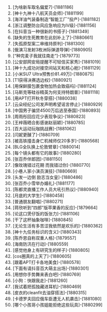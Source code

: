 
1. [为啥新车取名偏爱7]-[1881186]
1. [神十九神十八航天员会师]-[1881199]
1. [海洋油气装备制造“智能工厂”投产]-[1881182]
1. [浙江调整防台风应急响应为Ⅳ级]-[1881156]
1. [在抖音当一种很新的书搭子]-[1881349]
1. [缺失的生死教育在此刻补上了]-[1880661]
1. [失孤原型案二审维持原判]-[1881300]
1. [俄演习发射3枚洲际弹道导弹]-[1880905]
1. [“种完麦子我就往南走”]-[1879773]
1. [公安部网安局提醒不可轻信买家秀]-[1881019]
1. [神十九成功对接空间站天和核心舱]-[1881129]
1. [小米SU7 Ultra预售价81.49万]-[1880875]
1. [T1获得决赛选边权]-[1880921]
1. [用保鲜膜包裹食物加热会致癌吗]-[1881124]
1. [马斯克等硅谷精英为何支持特朗普]-[1881118]
1. [用APT打开秋冬穿搭]-[1880038]
1. [云朵经纪公司发声明希望谣言停止]-[1880929]
1. [中国男子骗贷4500万后逃至泰国]-[1880893]
1. [周雨彤回应花少表现争议]-[1880823]
1. [王梓薇晒合影感谢赵丽颖]-[1880785]
1. [百大运动玩咖挑战赛]-[1881062]
1. [闫妮更醺了]-[1880709]
1. [被高铁撞击身亡机械师仅20多岁]-[1880568]
1. [BLG全队换上伦敦臂章]-[1880014]
1. [每个镜头都有它的故事]-[1880280]
1. [张百乔伴郎团]-[1881150]
1. [像玫瑰错过花期 而我错过你]-[1880770]
1. [小巷人家小演员演技]-[1880669]
1. [头发一边倒 励志当女皇]-[1880486]
1. [张百乔小雪举办婚礼]-[1881177]
1. [陈都灵直播工作人员大吼引热议]-[1880940]
1. [月底的大学生]-[1880458]
1. [普通朋友翻唱]-[1880271]
1. [蒋欣听到“四郎”版苹果香的反应]-[1879664]
1. [论这口煲仔饭的饭张力]-[1881106]
1. [干了这杯抽象咖啡]-[1880845]
1. [无论生活有多苦涩我依然是欢乐的]-[1880362]
1. [神十九任务标识的含义]-[1880343]
1. [陈乔恩自称双重人格]-[1879557]
1. [海南防汛在行动]-[1880559]
1. [感觉他身上有研究生的样子]-[1880805]
1. [cos圈真的上天了]-[1880605]
1. [跟着APT打卡各地美食]-[1880578]
1. [下面有请抖音百大萌主出场]-[1880301]
1. [用想你手势舞来表白吧]-[1880769]
1. [小狗：快跟我走]-[1881260]
1. [我试着把孤独藏进耳机]-[1880469]
1. [皮衣的cleanfit去油穿搭法]-[1880315]
1. [卡德罗夫回应俄车臣遭无人机袭击]-[1881080]
1. [哪个小孩哥小孩姐能拒绝这些玩具]-[1880299]